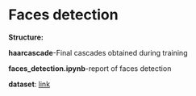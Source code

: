 # Faces detection


**Structure:**

**haarcascade**-Final cascades obtained during training

**faces_detection.ipynb**-report of faces detection

**dataset**: [link](https://drive.google.com/uc?id=1NiTKjPdq46YaODqKk1WL0oGMig1EtrPK)

